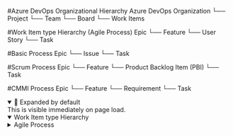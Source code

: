 #Azure DevOps Organizational Hierarchy
Azure DevOps Organization
└── Project
    └── Team
        └── Board
            └── Work Items



#Work Item type Hierarchy (Agile Process)
Epic
└── Feature
    └── User Story
        └── Task


#Basic Process
Epic
└── Issue
    └── Task


#Scrum Process
Epic
└── Feature
    └── Product Backlog Item (PBI)
        └── Task


#CMMI Process
Epic
└── Feature
    └── Requirement
        └── Task


<details open>
  <summary>🔼 Expanded by default</summary>
  This is visible immediately on page load.
</details>




<details open>
  <summary>Work Item type Hierarchy</summary>

  <details>
    <summary>Agile Process</summary>

    <pre>
Epic
└── Feature
    └── User Story
        └── Task
    </pre>
  </details>

</details>
